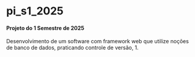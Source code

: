 # pi_s1_2025

#### Projeto do 1 Semestre de 2025
Desenvolvimento de um software com framework web que utilize noções de banco de dados, praticando controle de versão, 1.